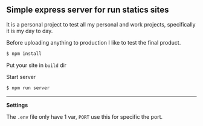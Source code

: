 ## Simple express server for run statics sites

It is a personal project to test all my personal and work projects, specifically it is my day to day.

Before uploading anything to production I like to test the final product.

```bash
$ npm install
```

Put your site in `build` dir

Start server

```bash
$ npm run server
```

---

**Settings**

The `.env` file only have 1 var, `PORT` use this for specific the port.